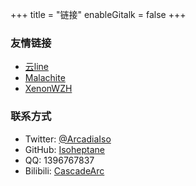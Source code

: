 +++
title = "链接"
enableGitalk = false
+++

### 友情链接
- [云line](https://yunline.github.io/)
- [Malachite](https://blog-malachite.vercel.app/)
- [XenonWZH](https://xenonwzh.github.io)

### 联系方式
- Twitter: [@ArcadiaIso](https://twitter.com/ArcadiaIso)
- GitHub: [Isoheptane](https://github.com/Isoheptane)
- QQ: 1396767837
- Bilibili: [CascadeArc](https://space.bilibili.com/1939036)